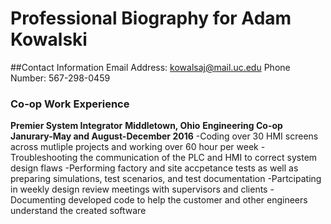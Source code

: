 # Professional Biography for Adam Kowalski
##Contact Information 
Email Address: kowalsaj@mail.uc.edu
Phone Number: 567-298-0459
### Co-op Work Experience
**Premier System Integrator**                                                                                **Middletown, Ohio**
**Engineering Co-op**                                                                                         **Janurary-May and August-December 2016**
-Coding over 30 HMI screens across mutliple projects and working over 60 hour per week
-Troubleshooting the communication of the PLC and HMI to correct system design flaws
-Performing factory and site accpetance tests as well as preparing simulations, test scenarios, and test documentation
-Partcipating in weekly design review meetings with supervisors and clients
-Documenting developed code to help the customer and other engineers understand the created software

